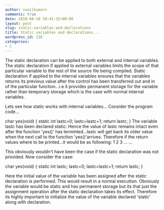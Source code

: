 ```yaml
---
author: sunilkumarn
comments: true
date: 2010-08-10 19:41:32+00:00
layout: post
slug: static-variables-and-declarations
title: Static variables and declarations...
wordpress_id: 116
categories:
- C
---
```


The static declaration can be applied to both external and internal variables. The static declaration if applied to external variables limits the scope of that particular variable to the rest of the source file being compiled. Static declaration if applied to the internal variables ensures that the variables returns its previous value after the control has been transferred out and in of the particular function...i.e it provides permanent storage for the variable rather than temporary storage which is the case with normal internal variables.

Lets see how static works with internal variables...
Consider the program code...

char yes(void)
{
	static int lastc=0;
	lastc=lastc+1;
	return lastc;
}
The variable lastc has been declared static:
Hence the value of lastc remains intact even after the function 'yes()' has terminted...lastc will get back its older value when the next call to the function 'yes()'arrives.
Therefore if the return values where to be printed...it would be as following:
1
2
3
...
...

This obviously wouldn't have been the case if the static declaration was not provided.
Now consider the case:

char yes(void)
{
	static int lastc;
	lastc=0;
	lastc=lastc+1;
	return lastc;
}

Here the initial value of the variable has been assigned after the static declaration is performed.
This would result in a normal execution. Obviously the variable would be static and has permanent storage but its that just the assignment operation after the static declaration takes its effect. Therefore its highly important to initialize the value of the variable declared 'static' along with declaration.

